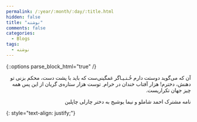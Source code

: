 ```yaml
---
permalink: /:year/:month/:day/:title.html
hidden: false
title: "نوشته"
comments: false
categories:
  - Blogs
tags:
  - نوشته
---
```


{::options parse_block_html="true" /}
<div dir='rtl' align='right'>
آن‌ که می‌گوید دوستت دارم خُـنـیـاگر غمگینی‌ست که باید با پشت دست،‌ محکم بزنی تو دهنش، دخترم! هزار آفتاب خندان در خرام ِ توست هزار ستاره‌ی گریان از این پس همه چیز جهان تکراریست.

نامه مشترک احمد شاملو و نیما یوشیج به دختر چارلی چاپلین
</div>
{: style="text-align: justify;"}